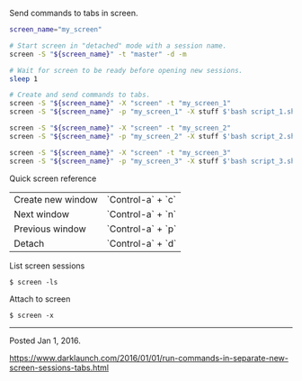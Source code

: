 Send commands to tabs in screen.

```sh
screen_name="my_screen"

# Start screen in "detached" mode with a session name.
screen -S "${screen_name}" -t "master" -d -m

# Wait for screen to be ready before opening new sessions.
sleep 1

# Create and send commands to tabs.
screen -S "${screen_name}" -X "screen" -t "my_screen_1"
screen -S "${screen_name}" -p "my_screen_1" -X stuff $'bash script_1.sh\n'

screen -S "${screen_name}" -X "screen" -t "my_screen_2"
screen -S "${screen_name}" -p "my_screen_2" -X stuff $'bash script_2.sh\n'

screen -S "${screen_name}" -X "screen" -t "my_screen_3"
screen -S "${screen_name}" -p "my_screen_3" -X stuff $'bash script_3.sh\n'
```

Quick screen reference
<table>
  <tr>
    <td>Create new window</td>
    <td>`Control-a` + `c`</td>
  </tr>
  <tr>
    <td>Next window</td>
    <td>`Control-a` + `n`</td>
  </tr>
  <tr>
    <td>Previous window</td>
    <td>`Control-a` + `p`</td>
  </tr>
  <tr>
    <td>Detach</td>
    <td>`Control-a` + `d`</td>
  </tr>
</table>

List screen sessions
```
$ screen -ls
```

Attach to screen
```
$ screen -x
```

---

Posted Jan 1, 2016.

https://www.darklaunch.com/2016/01/01/run-commands-in-separate-new-screen-sessions-tabs.html
